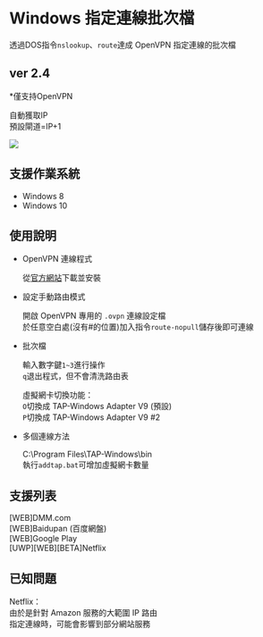 # Windows 指定連線批次檔
透過DOS指令`nslookup`、`route`達成 OpenVPN 指定連線的批次檔

## ver 2.4
*僅支持OpenVPN

自動獲取IP  
預設閘道=IP+1

![](https://imgur.com/8SMQEKA.png)

## 支援作業系統
* Windows 8
* Windows 10

## 使用說明
* OpenVPN 連線程式

  從[官方網站](https://openvpn.net/community-downloads/)下載並安裝

* 設定手動路由模式

  開啟 OpenVPN 專用的 `.ovpn` 連線設定檔  
  於任意空白處(沒有#的位置)加入指令`route-nopull`儲存後即可連線

* 批次檔

  輸入數字鍵`1~3`進行操作  
  `q`退出程式，但不會清洗路由表

  虛擬網卡切換功能：  
  `O`切換成 TAP-Windows Adapter V9 (預設)  
  `P`切換成 TAP-Windows Adapter V9 #2

* 多個連線方法

  C:\Program Files\TAP-Windows\bin  
  執行`addtap.bat`可增加虛擬網卡數量

## 支援列表
[WEB]DMM.com  
[WEB]Baidupan (百度網盤)  
[WEB]Google Play  
[UWP][WEB][BETA]Netflix  

## 已知問題
Netflix：  
由於是針對 Amazon 服務的大範圍 IP 路由  
指定連線時，可能會影響到部分網站服務
